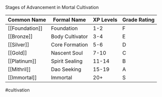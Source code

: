 Stages of Advancement in Mortal Cultivation

| Common Name | Formal Name | XP Levels | Grade Rating |
|---------|---------|---------|---------|
| [[Foundation]] | Foundation | 1-2 | F |
| [[Bronze]] | Body Cultivator | 3-4 | E |
| [[Silver]] | Core Formation | 5-6 | D |
| [[Gold]] | Nascent Soul | 7-10 | C |
| [[Platinum]] | Spirit Sealing | 11-14 | B |
| [[Mithril]] | Dao Seeking | 15-19 | A |
| [[Immortal]] | Immortal | 20+ | S |

#cultivation